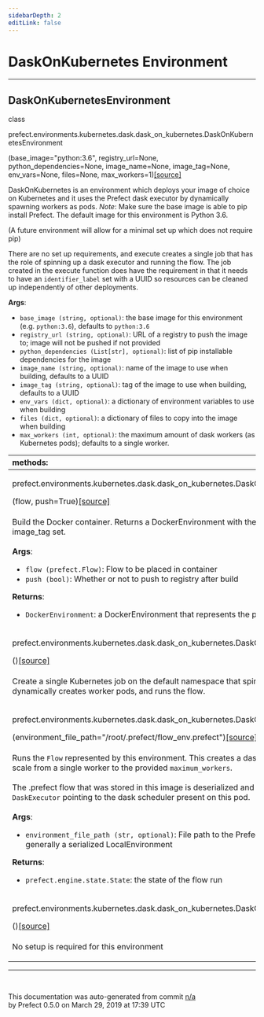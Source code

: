 ```yaml
---
sidebarDepth: 2
editLink: false
---
```

# DaskOnKubernetes Environment
---
 ## DaskOnKubernetesEnvironment
 <div class='class-sig' id='prefect-environments-kubernetes-dask-dask-on-kubernetes-daskonkubernetesenvironment'><p class="prefect-sig">class </p><p class="prefect-class">prefect.environments.kubernetes.dask.dask_on_kubernetes.DaskOnKubernetesEnvironment</p>(base_image="python:3.6", registry_url=None, python_dependencies=None, image_name=None, image_tag=None, env_vars=None, files=None, max_workers=1)<span class="source"><a href="https://github.com/PrefectHQ/prefect/blob/master/src/prefect/environments/kubernetes/dask/dask_on_kubernetes.py#L15">[source]</a></span></div>

DaskOnKubernetes is an environment which deploys your image of choice on Kubernetes and it uses the Prefect dask executor by dynamically spawning workers as pods. *Note*: Make sure the base image is able to pip install Prefect. The default image for this environment is Python 3.6.

(A future environment will allow for a minimal set up which does not require pip)

There are no set up requirements, and execute creates a single job that has the role of spinning up a dask executor and running the flow. The job created in the execute function does have the requirement in that it needs to have an `identifier_label` set with a UUID so resources can be cleaned up independently of other deployments.

**Args**:     <ul class="args"><li class="args">`base_image (string, optional)`: the base image for this environment (e.g. `python:3.6`), defaults to `python:3.6`     </li><li class="args">`registry_url (string, optional)`: URL of a registry to push the image to; image will not be pushed if not provided     </li><li class="args">`python_dependencies (List[str], optional)`: list of pip installable dependencies for the image     </li><li class="args">`image_name (string, optional)`: name of the image to use when building, defaults to a UUID     </li><li class="args">`image_tag (string, optional)`: tag of the image to use when building, defaults to a UUID     </li><li class="args">`env_vars (dict, optional)`: a dictionary of environment variables to use when building     </li><li class="args">`files (dict, optional)`: a dictionary of files to copy into the image when building     </li><li class="args">`max_workers (int, optional)`: the maximum amount of dask workers (as Kubernetes pods); defaults to a single worker.</li></ul>

|methods: &nbsp;&nbsp;&nbsp;&nbsp;&nbsp;&nbsp;&nbsp;&nbsp;&nbsp;&nbsp;&nbsp;&nbsp;&nbsp;&nbsp;&nbsp;&nbsp;&nbsp;&nbsp;&nbsp;&nbsp;&nbsp;&nbsp;&nbsp;&nbsp;&nbsp;&nbsp;&nbsp;&nbsp;&nbsp;&nbsp;&nbsp;&nbsp;&nbsp;&nbsp;&nbsp;&nbsp;&nbsp;&nbsp;&nbsp;&nbsp;&nbsp;&nbsp;&nbsp;&nbsp;&nbsp;&nbsp;&nbsp;&nbsp;&nbsp;&nbsp;&nbsp;&nbsp;&nbsp;&nbsp;&nbsp;&nbsp;&nbsp;&nbsp;&nbsp;&nbsp;&nbsp;&nbsp;&nbsp;&nbsp;&nbsp;&nbsp;&nbsp;&nbsp;&nbsp;&nbsp;&nbsp;&nbsp;&nbsp;&nbsp;&nbsp;&nbsp;&nbsp;&nbsp;&nbsp;&nbsp;&nbsp;&nbsp;&nbsp;&nbsp;&nbsp;&nbsp;&nbsp;&nbsp;&nbsp;&nbsp;&nbsp;&nbsp;&nbsp;&nbsp;&nbsp;&nbsp;&nbsp;&nbsp;&nbsp;&nbsp;&nbsp;&nbsp;&nbsp;&nbsp;&nbsp;&nbsp;&nbsp;&nbsp;&nbsp;&nbsp;&nbsp;&nbsp;&nbsp;&nbsp;&nbsp;&nbsp;&nbsp;&nbsp;&nbsp;&nbsp;&nbsp;&nbsp;&nbsp;&nbsp;&nbsp;&nbsp;&nbsp;&nbsp;&nbsp;&nbsp;&nbsp;&nbsp;&nbsp;&nbsp;&nbsp;&nbsp;&nbsp;&nbsp;&nbsp;&nbsp;&nbsp;&nbsp;&nbsp;&nbsp;&nbsp;&nbsp;&nbsp;&nbsp;&nbsp;&nbsp;|
|:----|
 | <div class='method-sig' id='prefect-environments-kubernetes-dask-dask-on-kubernetes-daskonkubernetesenvironment-build'><p class="prefect-class">prefect.environments.kubernetes.dask.dask_on_kubernetes.DaskOnKubernetesEnvironment.build</p>(flow, push=True)<span class="source"><a href="https://github.com/PrefectHQ/prefect/blob/master/src/prefect/environments/kubernetes/dask/dask_on_kubernetes.py#L199">[source]</a></span></div>
<p class="methods">Build the Docker container. Returns a DockerEnvironment with the appropriate image_name and image_tag set.<br><br>**Args**:     <ul class="args"><li class="args">`flow (prefect.Flow)`: Flow to be placed in container     </li><li class="args">`push (bool)`: Whether or not to push to registry after build</li></ul>**Returns**:     <ul class="args"><li class="args">`DockerEnvironment`: a DockerEnvironment that represents the provided flow.</li></ul></p>|
 | <div class='method-sig' id='prefect-environments-kubernetes-dask-dask-on-kubernetes-daskonkubernetesenvironment-execute'><p class="prefect-class">prefect.environments.kubernetes.dask.dask_on_kubernetes.DaskOnKubernetesEnvironment.execute</p>()<span class="source"><a href="https://github.com/PrefectHQ/prefect/blob/master/src/prefect/environments/kubernetes/dask/dask_on_kubernetes.py#L172">[source]</a></span></div>
<p class="methods">Create a single Kubernetes job on the default namespace that spins up a dask scheduler, dynamically creates worker pods, and runs the flow.</p>|
 | <div class='method-sig' id='prefect-environments-kubernetes-dask-dask-on-kubernetes-daskonkubernetesenvironment-run'><p class="prefect-class">prefect.environments.kubernetes.dask.dask_on_kubernetes.DaskOnKubernetesEnvironment.run</p>(environment_file_path="/root/.prefect/flow_env.prefect")<span class="source"><a href="https://github.com/PrefectHQ/prefect/blob/master/src/prefect/environments/kubernetes/dask/dask_on_kubernetes.py#L135">[source]</a></span></div>
<p class="methods">Runs the `Flow` represented by this environment. This creates a dask scheduler with the ability to scale from a single worker to the provided `maximum_workers`.<br><br>The .prefect flow that was stored in this image is deserialized and has its `run` method called with the `DaskExecutor` pointing to the dask scheduler present on this pod.<br><br>**Args**:     <ul class="args"><li class="args">`environment_file_path (str, optional)`: File path to the Prefect environment file; this     is generally a serialized LocalEnvironment</li></ul>**Returns**:     <ul class="args"><li class="args">`prefect.engine.state.State`: the state of the flow run</li></ul></p>|
 | <div class='method-sig' id='prefect-environments-kubernetes-dask-dask-on-kubernetes-daskonkubernetesenvironment-setup'><p class="prefect-class">prefect.environments.kubernetes.dask.dask_on_kubernetes.DaskOnKubernetesEnvironment.setup</p>()<span class="source"><a href="https://github.com/PrefectHQ/prefect/blob/master/src/prefect/environments/kubernetes/dask/dask_on_kubernetes.py#L193">[source]</a></span></div>
<p class="methods">No setup is required for this environment</p>|

---
<br>


<p class="auto-gen">This documentation was auto-generated from commit <a href='https://github.com/PrefectHQ/prefect/commit/n/a'>n/a</a> </br>by Prefect 0.5.0 on March 29, 2019 at 17:39 UTC</p>

